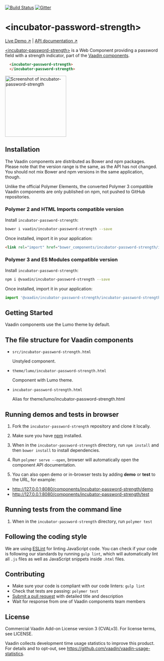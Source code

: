 [![Build Status](https://travis-ci.org/vaadin/incubator-password-strength.svg?branch=master)](https://travis-ci.org/vaadin/incubator-password-strength)
[![Gitter](https://badges.gitter.im/Join%20Chat.svg)](https://gitter.im/vaadin/web-components?utm_source=badge&utm_medium=badge&utm_campaign=pr-badge)

# &lt;incubator-password-strength&gt;

[Live Demo ↗](https://vaadin.com/components/incubator-password-strength/html-examples)
|
[API documentation ↗](https://vaadin.com/components/incubator-password-strength/html-api)


[&lt;incubator-password-strength&gt;](https://vaadin.com/components/incubator-password-strength) is a Web Component providing a password field with a strength indicator, part of the [Vaadin components](https://vaadin.com/components).

```html
  <incubator-password-strength>
  </incubator-password-strength>
```

[<img src="https://raw.githubusercontent.com/vaadin/incubator-password-strength/master/screenshot.png" width="200" alt="Screenshot of incubator-password-strength">](https://vaadin.com/components/incubator-password-strength)


## Installation

The Vaadin components are distributed as Bower and npm packages.
Please note that the version range is the same, as the API has not changed.
You should not mix Bower and npm versions in the same application, though.

Unlike the official Polymer Elements, the converted Polymer 3 compatible Vaadin components
are only published on npm, not pushed to GitHub repositories.

### Polymer 2 and HTML Imports compatible version

Install `incubator-password-strength`:

```sh
bower i vaadin/incubator-password-strength --save
```

Once installed, import it in your application:

```html
<link rel="import" href="bower_components/incubator-password-strength/incubator-password-strength.html">
```
### Polymer 3 and ES Modules compatible version


Install `incubator-password-strength`:

```sh
npm i @vaadin/incubator-password-strength --save
```

Once installed, import it in your application:

```js
import '@vaadin/incubator-password-strength/incubator-password-strength.js';
```

## Getting Started

Vaadin components use the Lumo theme by default.

## The file structure for Vaadin components

- `src/incubator-password-strength.html`

  Unstyled component.

- `theme/lumo/incubator-password-strength.html`

  Component with Lumo theme.

- `incubator-password-strength.html`

  Alias for theme/lumo/incubator-password-strength.html


## Running demos and tests in browser

1. Fork the `incubator-password-strength` repository and clone it locally.

1. Make sure you have [npm](https://www.npmjs.com/) installed.

1. When in the `incubator-password-strength` directory, run `npm install` and then `bower install` to install dependencies.

1. Run `polymer serve --open`, browser will automatically open the component API documentation.

1. You can also open demo or in-browser tests by adding **demo** or **test** to the URL, for example:

  - http://127.0.0.1:8080/components/incubator-password-strength/demo
  - http://127.0.0.1:8080/components/incubator-password-strength/test


## Running tests from the command line

1. When in the `incubator-password-strength` directory, run `polymer test`


## Following the coding style

We are using [ESLint](http://eslint.org/) for linting JavaScript code. You can check if your code is following our standards by running `gulp lint`, which will automatically lint all `.js` files as well as JavaScript snippets inside `.html` files.


## Contributing

  - Make sure your code is compliant with our code linters: `gulp lint`
  - Check that tests are passing: `polymer test`
  - [Submit a pull request](https://www.digitalocean.com/community/tutorials/how-to-create-a-pull-request-on-github) with detailed title and description
  - Wait for response from one of Vaadin components team members


## License

Commercial Vaadin Add-on License version 3 (CVALv3). For license terms, see LICENSE.

Vaadin collects development time usage statistics to improve this product. For details and to opt-out, see https://github.com/vaadin/vaadin-usage-statistics.
